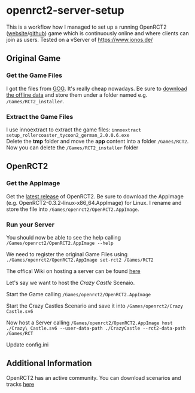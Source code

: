 # openrct2-server-setup

This is a workflow how I managed to set up a running OpenRCT2 ([website](https://openrct2.org/)/[github](https://github.com/OpenRCT2/OpenRCT2)) game which is continuously online and where clients can join as users. Tested on a vServer of https://www.ionos.de/

## Original Game

### Get the Game Files

I got the files from [GOG](https://www.gog.com/game/rollercoaster_tycoon_2). It's really cheap nowadays. Be sure to [download the offline data](https://github.com/lukasalexanderweber/openrct2-server-setup/blob/main/gog%20offline%20data.PNG]) and store them under a folder named e.g. `/Games/RCT2_installer`.

### Extract the Game Files

I use innoextract to extract the game files: `innoextract setup_rollercoaster_tycoon2_german_2.0.0.6.exe` <br/> Delete the **tmp** folder and move the **app** content into a folder `/Games/RCT2`. Now you can delete the `/Games/RCT2_installer` folder

## OpenRCT2

### Get the AppImage

Get the [latest release](https://openrct2.org/downloads/releases/latest) of OpenRCT2. Be sure to download the AppImage (e.g. OpenRCT2-0.3.2-linux-x86_64.AppImage) for Linux. I rename and store the file into `/Games/openrct2/OpenRCT2.AppImage`.

### Run your Server

You should now be able to see the help calling `/Games/openrct2/OpenRCT2.AppImage --help`

We need to register the original Game Files using `./Games/openrct2/OpenRCT2.AppImage set-rct2 /Games/RCT2`

The offical Wiki on hosting a server can be found [here](https://github.com/OpenRCT2/OpenRCT2/wiki/Multiplayer)

Let's say we want to host the *Crazy Castle* Scenaio. 

Start the Game calling `/Games/openrct2/OpenRCT2.AppImage`

Start the Crazy Castles Scenario and save it into `/Games/openrct2/Crazy Castle.sv6` 

Now host a Server calling `/Games/openrct2/OpenRCT2.AppImage host ./Crazy\ Castle.sv6 --user-data-path ./CrazyCastle --rct2-data-path /Games/RCT` 

Update config.ini

## Additional Information

OpenRCT2 has an active community. You can download scenarios and tracks [here](https://rctgo.com/)



